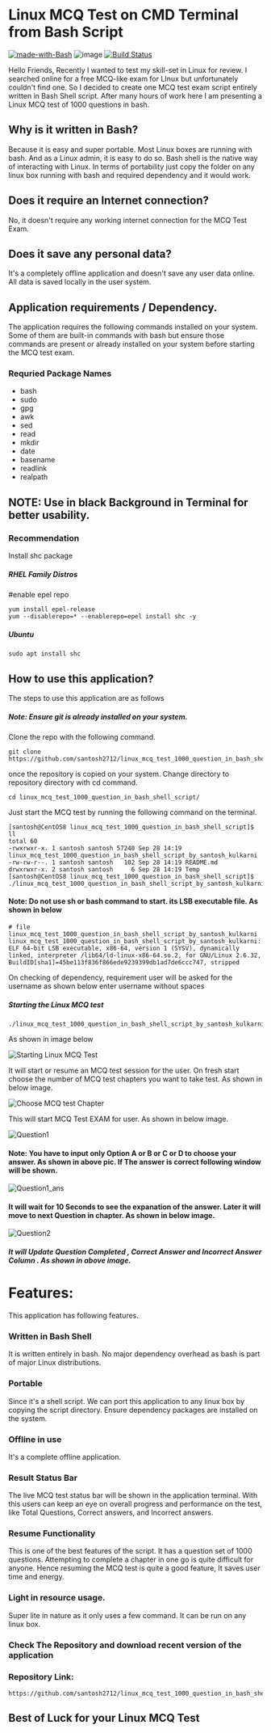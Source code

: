 # Linux MCQ Test on CMD Terminal from Bash Script
[![made-with-Bash](https://img.shields.io/badge/Made%20with-Bash-1f425f.svg)](https://www.gnu.org/software/bash/)
![image](https://img.shields.io/badge/Shell_Script-121011?style=for-the-badge&logo=gnu-bash&logoColor=white)
[![Build Status](https://travis-ci.org/joemccann/dillinger.svg?branch=master)](https://travis-ci.org/joemccann/dillinger)


Hello Friends,
Recently I wanted to test my skill-set in Linux for review. I searched online for a free MCQ-like exam for LInux but unfortunately couldn't find one. So I decided to create one MCQ test exam script entirely written in Bash Shell script. After many hours of work here I am presenting a Linux MCQ test of 1000 questions in bash. 

## Why is it written in Bash? 
Because it is easy and super portable. Most Linux boxes are running with bash. And as a Linux admin, it is easy to do so. Bash shell is the native way of interacting with Linux. In terms of portability just copy the folder on any linux box running with bash and required dependency and it would work. 

## Does it require an Internet connection? 
No, it doesn't require any working internet connection for the MCQ Test Exam. 

## Does it save any personal data? 
It's a completely offline application and doesn't save any user data online.  All data is saved locally in the user system.

## Application requirements / Dependency. 
The application requires the following commands installed on your system. Some of them are built-in commands with bash but ensure those commands are present or already installed on your system before starting the MCQ test exam. 
### Requried Package Names
- bash
- sudo
- gpg
- awk
- sed
- read
- mkdir
- date
- basename
- readlink
- realpath

## NOTE: Use in black Background in Terminal for better usability. 

### Recommendation 
Install shc package

##### RHEL Family Distros
#enable epel repo 
```
yum install epel-release
yum --disablerepo=* --enablerepo=epel install shc -y 
```    

##### Ubuntu 

```    
sudo apt install shc 
```

## How to use this application? 
The steps to use this application are as follows 
##### Note: Ensure git is already installed on your system.

Clone the repo with the following command.
```
git clone https://github.com/santosh2712/linux_mcq_test_1000_question_in_bash_shell_script.git
```

once the repository is copied on your system. Change directory to repository directory with cd command. 
```
cd linux_mcq_test_1000_question_in_bash_shell_script/
```
Just start the MCQ test by running the following command on the terminal.
```
[santosh@CentOS8 linux_mcq_test_1000_question_in_bash_shell_script]$ ll
total 60
-rwxrwxr-x. 1 santosh santosh 57240 Sep 28 14:19 linux_mcq_test_1000_question_in_bash_shell_script_by_santosh_kulkarni
-rw-rw-r--. 1 santosh santosh   102 Sep 28 14:19 README.md
drwxrwxr-x. 2 santosh santosh     6 Sep 28 14:19 Temp
[santosh@CentOS8 linux_mcq_test_1000_question_in_bash_shell_script]$ ./linux_mcq_test_1000_question_in_bash_shell_script_by_santosh_kulkarni
```
#### Note: Do not use sh or bash command to start. its LSB executable file. As shown in below 
```
# file linux_mcq_test_1000_question_in_bash_shell_script_by_santosh_kulkarni
linux_mcq_test_1000_question_in_bash_shell_script_by_santosh_kulkarni: ELF 64-bit LSB executable, x86-64, version 1 (SYSV), dynamically linked, interpreter /lib64/ld-linux-x86-64.so.2, for GNU/Linux 2.6.32, BuildID[sha1]=45be113f836f866ede9239399db1ad7de6ccc747, stripped
```

On checking of dependency, requirement user will be asked for the username as shown below enter username without spaces 
##### Starting the Linux MCQ test 

```
./linux_mcq_test_1000_question_in_bash_shell_script_by_santosh_kulkarni
```
As shown in image below 


![Starting Linux MCQ Test](https://github.com/santosh2712/linux_mcq_test_1000_question_in_bash_shell_script/blob/main/linux_mcq_images/Starting_script.png?raw=true "Starting Linux MCQ Test")

It will start or resume an MCQ test session for the user. On fresh start choose the number of MCQ test chapters you want to take test. As shown in below image.


![Choose MCQ test Chapter](https://github.com/santosh2712/linux_mcq_test_1000_question_in_bash_shell_script/blob/main/linux_mcq_images/choose_exam_chapter.png?raw=true "Choose MCQ test Chapter")

This will start MCQ Test EXAM for user. As shown in below image.

![Question1](https://github.com/santosh2712/linux_mcq_test_1000_question_in_bash_shell_script/blob/main/linux_mcq_images/question1.png?raw=true "Question1")

#### Note: You have to input only Option A or B or C or D to choose your answer. As shown in above pic. If The answer is correct following window will be shown.

![Question1_ans](https://github.com/santosh2712/linux_mcq_test_1000_question_in_bash_shell_script/blob/main/linux_mcq_images/question1_ans.png?raw=true "Question1_ans")

#### It will wait for 10 Seconds to see the expanation of the answer. Later it will move to next Question in chapter. As shown in below image.

![Question2](https://github.com/santosh2712/linux_mcq_test_1000_question_in_bash_shell_script/blob/main/linux_mcq_images/question2_window.png?raw=true "Question2")

##### It will Update Question Completed , Correct Answer and Incorrect Answer Column . As shown in above image.

# Features: 
This application has following features.

### Written in Bash Shell
It is written entirely in bash. No major dependency overhead as bash is part of major Linux distributions.  

### Portable 
Since it's a shell script. We can port this application to any linux box by copying the script directory. Ensure dependency packages are installed on the system.

### Offline in use
It's a complete offline application.

### Result Status Bar
The live MCQ test status bar will be shown in the application terminal. With this users can keep an eye on overall progress and performance on the test, like Total Questions, Correct answers, and Incorrect answers. 

### Resume Functionality
This is one of the best features of the script. It has a question set of 1000  questions. Attempting to complete a chapter in one go is quite difficult for anyone. Hence resuming the MCQ test is quite a good feature, It saves user time and energy.

### Light in resource usage.
Super lite in nature as it only uses a few command. It can be run on any linux box.

### Check The Repository and download recent version of the application
### Repository Link: 
```
https://github.com/santosh2712/linux_mcq_test_1000_question_in_bash_shell_script
```

##  Best of Luck for your Linux MCQ Test
